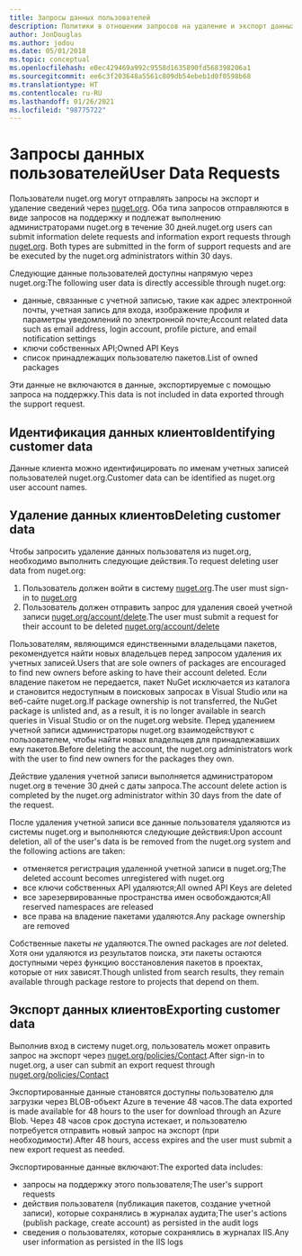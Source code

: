 ```yaml
---
title: Запросы данных пользователей
description: Политики в отношении запросов на удаление и экспорт данных пользователей
author: JonDouglas
ms.author: jodou
ms.date: 05/01/2018
ms.topic: conceptual
ms.openlocfilehash: e0ec429469a992c9558d1635890fd568398206a1
ms.sourcegitcommit: ee6c3f203648a5561c809db54ebeb1d0f0598b68
ms.translationtype: HT
ms.contentlocale: ru-RU
ms.lasthandoff: 01/26/2021
ms.locfileid: "98775722"
---
```

# <a name="user-data-requests"></a><span data-ttu-id="c5867-103">Запросы данных пользователей</span><span class="sxs-lookup"><span data-stu-id="c5867-103">User Data Requests</span></span>

<span data-ttu-id="c5867-104">Пользователи nuget.org могут отправлять запросы на экспорт и удаление сведений через [nuget.org](https://www.nuget.org). Оба типа запросов отправляются в виде запросов на поддержку и подлежат выполнению администраторами nuget.org в течение 30 дней.</span><span class="sxs-lookup"><span data-stu-id="c5867-104">nuget.org users can submit information delete requests and information export requests through [nuget.org](https://www.nuget.org). Both types are submitted in the form of support requests and are be executed by the nuget.org administrators within 30 days.</span></span>

<span data-ttu-id="c5867-105">Следующие данные пользователей доступны напрямую через nuget.org:</span><span class="sxs-lookup"><span data-stu-id="c5867-105">The following user data is directly accessible through nuget.org:</span></span>

* <span data-ttu-id="c5867-106">данные, связанные с учетной записью, такие как адрес электронной почты, учетная запись для входа, изображение профиля и параметры уведомлений по электронной почте;</span><span class="sxs-lookup"><span data-stu-id="c5867-106">Account related data such as email address, login account, profile picture, and email notification settings</span></span>
* <span data-ttu-id="c5867-107">ключи собственных API;</span><span class="sxs-lookup"><span data-stu-id="c5867-107">Owned API Keys</span></span>
* <span data-ttu-id="c5867-108">список принадлежащих пользователю пакетов.</span><span class="sxs-lookup"><span data-stu-id="c5867-108">List of owned packages</span></span>

<span data-ttu-id="c5867-109">Эти данные не включаются в данные, экспортируемые с помощью запроса на поддержку.</span><span class="sxs-lookup"><span data-stu-id="c5867-109">This data is not included in data exported through the support request.</span></span>

## <a name="identifying-customer-data"></a><span data-ttu-id="c5867-110">Идентификация данных клиентов</span><span class="sxs-lookup"><span data-stu-id="c5867-110">Identifying customer data</span></span>

<span data-ttu-id="c5867-111">Данные клиента можно идентифицировать по именам учетных записей пользователей nuget.org.</span><span class="sxs-lookup"><span data-stu-id="c5867-111">Customer data can be identified as nuget.org user account names.</span></span>

## <a name="deleting-customer-data"></a><span data-ttu-id="c5867-112">Удаление данных клиентов</span><span class="sxs-lookup"><span data-stu-id="c5867-112">Deleting customer data</span></span>

<span data-ttu-id="c5867-113">Чтобы запросить удаление данных пользователя из nuget.org, необходимо выполнить следующие действия.</span><span class="sxs-lookup"><span data-stu-id="c5867-113">To request deleting user data from nuget.org:</span></span>

1. <span data-ttu-id="c5867-114">Пользователь должен войти в систему [nuget.org](https://www.nuget.org).</span><span class="sxs-lookup"><span data-stu-id="c5867-114">The user must sign-in to [nuget.org](https://www.nuget.org)</span></span>
1. <span data-ttu-id="c5867-115">Пользователь должен отправить запрос для удаления своей учетной записи [nuget.org/account/delete](https://www.nuget.org/account/delete).</span><span class="sxs-lookup"><span data-stu-id="c5867-115">The user must submit a request for their account to be deleted [nuget.org/account/delete](https://www.nuget.org/account/delete)</span></span>

<span data-ttu-id="c5867-116">Пользователям, являющимся единственными владельцами пакетов, рекомендуется найти новых владельцев перед запросом удаления их учетных записей.</span><span class="sxs-lookup"><span data-stu-id="c5867-116">Users that are sole owners of packages are encouraged to find new owners before asking to have their account deleted.</span></span> <span data-ttu-id="c5867-117">Если владение пакетом не передается, пакет NuGet исключается из каталога и становится недоступным в поисковых запросах в Visual Studio или на веб-сайте nuget.org.</span><span class="sxs-lookup"><span data-stu-id="c5867-117">If package ownership is not transferred, the NuGet package is unlisted and, as a result, it is no longer available in search queries in Visual Studio or on the nuget.org website.</span></span> <span data-ttu-id="c5867-118">Перед удалением учетной записи администраторы nuget.org взаимодействуют с пользователем, чтобы найти новых владельцев для принадлежавших ему пакетов.</span><span class="sxs-lookup"><span data-stu-id="c5867-118">Before deleting the account, the nuget.org administrators work with the user to find new owners for the packages they own.</span></span>

<span data-ttu-id="c5867-119">Действие удаления учетной записи выполняется администратором nuget.org в течение 30 дней с даты запроса.</span><span class="sxs-lookup"><span data-stu-id="c5867-119">The account delete action is completed by the nuget.org administrator within 30 days from the date of the request.</span></span>

<span data-ttu-id="c5867-120">После удаления учетной записи все данные пользователя удаляются из системы nuget.org и выполняются следующие действия:</span><span class="sxs-lookup"><span data-stu-id="c5867-120">Upon account deletion, all of the user's data is be removed from the nuget.org system and the following actions are taken:</span></span>

* <span data-ttu-id="c5867-121">отменяется регистрация удаленной учетной записи в nuget.org;</span><span class="sxs-lookup"><span data-stu-id="c5867-121">The deleted account becomes unregistered with nuget.org</span></span>
* <span data-ttu-id="c5867-122">все ключи собственных API удаляются;</span><span class="sxs-lookup"><span data-stu-id="c5867-122">All owned API Keys are deleted</span></span>
* <span data-ttu-id="c5867-123">все зарезервированные пространства имен освобождаются;</span><span class="sxs-lookup"><span data-stu-id="c5867-123">All reserved namespaces are released</span></span>
* <span data-ttu-id="c5867-124">все права на владение пакетами удаляются.</span><span class="sxs-lookup"><span data-stu-id="c5867-124">Any package ownership are removed</span></span>

<span data-ttu-id="c5867-125">Собственные пакеты *не* удаляются.</span><span class="sxs-lookup"><span data-stu-id="c5867-125">The owned packages are *not* deleted.</span></span> <span data-ttu-id="c5867-126">Хотя они удаляются из результатов поиска, эти пакеты остаются доступными через функцию восстановления пакетов в проектах, которые от них зависят.</span><span class="sxs-lookup"><span data-stu-id="c5867-126">Though unlisted from search results, they remain available through package restore to projects that depend on them.</span></span>

## <a name="exporting-customer-data"></a><span data-ttu-id="c5867-127">Экспорт данных клиентов</span><span class="sxs-lookup"><span data-stu-id="c5867-127">Exporting customer data</span></span>

<span data-ttu-id="c5867-128">Выполнив вход в систему nuget.org, пользователь может оправить запрос на экспорт через [nuget.org/policies/Contact](https://www.nuget.org/policies/Contact).</span><span class="sxs-lookup"><span data-stu-id="c5867-128">After sign-in to nuget.org, a user can submit an export request through [nuget.org/policies/Contact](https://www.nuget.org/policies/Contact)</span></span>

<span data-ttu-id="c5867-129">Экспортированные данные становятся доступны пользователю для загрузки через BLOB-объект Azure в течение 48 часов.</span><span class="sxs-lookup"><span data-stu-id="c5867-129">The data exported is made available for 48 hours to the user for download through an Azure Blob.</span></span> <span data-ttu-id="c5867-130">Через 48 часов срок доступа истекает, и пользователю потребуется отправить новый запрос на экспорт (при необходимости).</span><span class="sxs-lookup"><span data-stu-id="c5867-130">After 48 hours, access expires and the user must submit a new export request as needed.</span></span>

<span data-ttu-id="c5867-131">Экспортированные данные включают:</span><span class="sxs-lookup"><span data-stu-id="c5867-131">The exported data includes:</span></span>

* <span data-ttu-id="c5867-132">запросы на поддержку этого пользователя;</span><span class="sxs-lookup"><span data-stu-id="c5867-132">The user's support requests</span></span>
* <span data-ttu-id="c5867-133">действия пользователя (публикация пакетов, создание учетной записи), которые сохранялись в журналах аудита;</span><span class="sxs-lookup"><span data-stu-id="c5867-133">The user's actions (publish package, create account) as persisted in the audit logs</span></span>
* <span data-ttu-id="c5867-134">сведения о пользователях, которые сохранялись в журналах IIS.</span><span class="sxs-lookup"><span data-stu-id="c5867-134">Any user information as persisted in the IIS logs</span></span>
